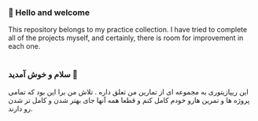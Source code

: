 
### 👋 Hello and welcome
This repository belongs to my practice collection. I have tried to complete all of the projects myself, and certainly,
 there is room for improvement in each one.
#
### سلام و خوش آمدید 👋
این ریپازیتوری به مجموعه ای از تمارین من تعلق داره . تلاش من برا این بود که تمامی پروژه ها و تمرین هارو خودم کامل کنم و قطعا همه آنها جای بهتر شدن و کامل تر شدن رو دارند.
